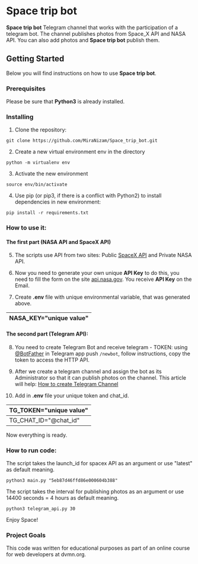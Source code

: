 # Space trip bot

**Space trip bot** Telegram channel that works with the participation of a telegram bot. 
The channel publishes photos from Spaсe_X API and NASA API. You can also add photos and **Space trip bot** publish them.

## Getting Started

Below you will find instructions on how to use **Space trip bot**.  

### Prerequisites

Please be sure that **Python3** is already installed. 

### Installing
1. Clone the repository:
```
git clone https://github.com/MiraNizam/Space_trip_bot.git
```
2. Create a new virtual environment env in the directory
```
python -m virtualenv env
```
3. Activate the new environment
```
source env/bin/activate
``` 
4. Use pip (or pip3, if there is a conflict with Python2) to install dependencies in new environment:
```
pip install -r requirements.txt
```
### How to use it:
#### The first part (NASA API and SpaceX API)

5. The scripts use API from two sites: Public [SpaceX API](https://github.com/r-spacex/SpaceX-API#readme) and Private NASA API.  

6. Now you need to generate your own unique **API Key** to do this, you need to fill the form on the site [api.nasa.gov](https://api.nasa.gov/).
You receive **API Key** on the Email.
7. Create **.env** file with unique environmental variable, that was generated above.

| NASA_KEY="unique value"    | 
|----------------------------|

#### The second part (Telegram API):

8. You need to create Telegram Bot and receive telegram - TOKEN:
   using [@BotFather](https://telegram.me/BotFather) in Telegram app push ```/newbot```, follow instructions, copy the token to access the HTTP API. 

9. After we create a telegram channel and assign the bot as its Administrator so that it can publish photos on the channel. This article will help: [How to create Telegram Channel](https://smmplanner.com/blog/otlozhennyj-posting-v-telegram/)

10. Add in **.env** file your unique token and chat_id.

| TG_TOKEN="unique value" | 
|-------------------------|
| TG_CHAT_ID="@chat_id"   |

Now everything is ready.

### How to run code:


The script takes the launch_id for spacex API as an argument or use "latest" as default meaning.
```
python3 main.py "5eb87d46ffd86e000604b388"
```

The script takes the interval for publishing photos as an argument or use 14400 seconds = 4 hours as default meaning.
```
python3 telegram_api.py 30
```

Enjoy Space!

### Project Goals
This code was written for educational purposes as part of an online course for web developers at dvmn.org.






